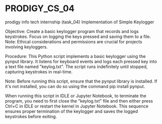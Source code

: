 # PRODIGY_CS_04
prodigy info tech internship (task_04)
Implementation of Simple Keylogger

Objective: Create a basic keylogger program that records and logs keystrokes. Focus on logging the keys pressed and saving them to a file. Note: Ethical considerations and permissions are crucial for projects involving keyloggers.

Procedure: This Python script implements a basic keylogger using the pynput library. It listens for keyboard events and logs each pressed key into a text file named "keylog.txt". The script runs indefinitely until stopped, capturing keystrokes in real-time.

Note: Before running this script, ensure that the pynput library is installed. If it's not installed, you can do so using the command pip install pynput.

When running this script in IDLE or Jupyter Notebook, to terminate the program, you need to first close the "keylog.txt" file and then either press Ctrl+C in IDLE or restart the kernel in Jupyter Notebook. This sequence ensures proper termination of the keylogger and saves the logged keystrokes before exiting.
